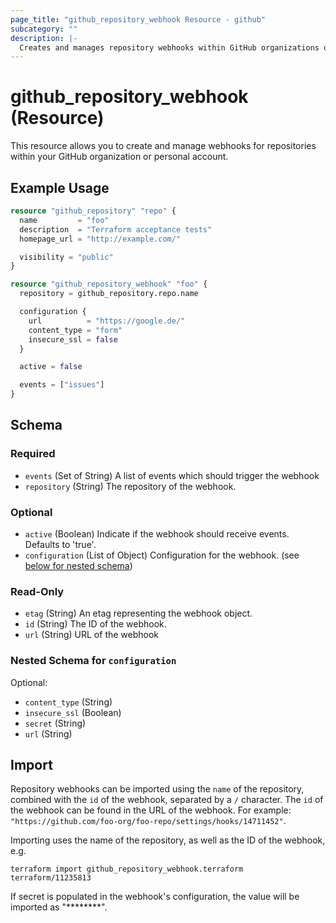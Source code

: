 ```yaml
---
page_title: "github_repository_webhook Resource - github"
subcategory: ""
description: |-
  Creates and manages repository webhooks within GitHub organizations or personal accounts
---
```


# github_repository_webhook (Resource)

This resource allows you to create and manage webhooks for repositories within your GitHub organization or personal account.

## Example Usage

```terraform
resource "github_repository" "repo" {
  name         = "foo"
  description  = "Terraform acceptance tests"
  homepage_url = "http://example.com/"

  visibility = "public"
}

resource "github_repository_webhook" "foo" {
  repository = github_repository.repo.name

  configuration {
    url          = "https://google.de/"
    content_type = "form"
    insecure_ssl = false
  }

  active = false

  events = ["issues"]
}
```

<!-- schema generated by tfplugindocs -->
## Schema

### Required

- `events` (Set of String) A list of events which should trigger the webhook
- `repository` (String) The repository of the webhook.

### Optional

- `active` (Boolean) Indicate if the webhook should receive events. Defaults to 'true'.
- `configuration` (List of Object) Configuration for the webhook. (see [below for nested schema](#nestedatt--configuration))

### Read-Only

- `etag` (String) An etag representing the webhook object.
- `id` (String) The ID of the webhook.
- `url` (String) URL of the webhook

<a id="nestedatt--configuration"></a>
### Nested Schema for `configuration`

Optional:

- `content_type` (String)
- `insecure_ssl` (Boolean)
- `secret` (String)
- `url` (String)

## Import

Repository webhooks can be imported using the `name` of the repository, combined with the `id` of the webhook, separated by a `/` character. The `id` of the webhook can be found in the URL of the webhook. For example: `"https://github.com/foo-org/foo-repo/settings/hooks/14711452"`.

Importing uses the name of the repository, as well as the ID of the webhook, e.g.

```shell
terraform import github_repository_webhook.terraform terraform/11235813
```

If secret is populated in the webhook's configuration, the value will be imported as "********".
